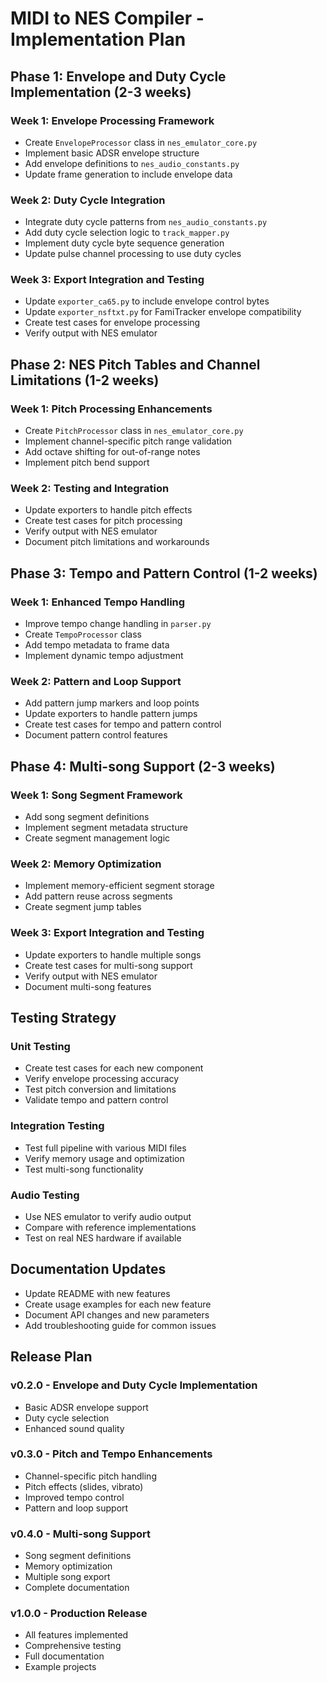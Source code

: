 # MIDI to NES Compiler - Implementation Plan

## Phase 1: Envelope and Duty Cycle Implementation (2-3 weeks)

### Week 1: Envelope Processing Framework
- Create `EnvelopeProcessor` class in `nes_emulator_core.py`
- Implement basic ADSR envelope structure
- Add envelope definitions to `nes_audio_constants.py`
- Update frame generation to include envelope data

### Week 2: Duty Cycle Integration
- Integrate duty cycle patterns from `nes_audio_constants.py`
- Add duty cycle selection logic to `track_mapper.py`
- Implement duty cycle byte sequence generation
- Update pulse channel processing to use duty cycles

### Week 3: Export Integration and Testing
- Update `exporter_ca65.py` to include envelope control bytes
- Update `exporter_nsftxt.py` for FamiTracker envelope compatibility
- Create test cases for envelope processing
- Verify output with NES emulator

## Phase 2: NES Pitch Tables and Channel Limitations (1-2 weeks)

### Week 1: Pitch Processing Enhancements
- Create `PitchProcessor` class in `nes_emulator_core.py`
- Implement channel-specific pitch range validation
- Add octave shifting for out-of-range notes
- Implement pitch bend support

### Week 2: Testing and Integration
- Update exporters to handle pitch effects
- Create test cases for pitch processing
- Verify output with NES emulator
- Document pitch limitations and workarounds

## Phase 3: Tempo and Pattern Control (1-2 weeks)

### Week 1: Enhanced Tempo Handling
- Improve tempo change handling in `parser.py`
- Create `TempoProcessor` class
- Add tempo metadata to frame data
- Implement dynamic tempo adjustment

### Week 2: Pattern and Loop Support
- Add pattern jump markers and loop points
- Update exporters to handle pattern jumps
- Create test cases for tempo and pattern control
- Document pattern control features

## Phase 4: Multi-song Support (2-3 weeks)

### Week 1: Song Segment Framework
- Add song segment definitions
- Implement segment metadata structure
- Create segment management logic

### Week 2: Memory Optimization
- Implement memory-efficient segment storage
- Add pattern reuse across segments
- Create segment jump tables

### Week 3: Export Integration and Testing
- Update exporters to handle multiple songs
- Create test cases for multi-song support
- Verify output with NES emulator
- Document multi-song features

## Testing Strategy

### Unit Testing
- Create test cases for each new component
- Verify envelope processing accuracy
- Test pitch conversion and limitations
- Validate tempo and pattern control

### Integration Testing
- Test full pipeline with various MIDI files
- Verify memory usage and optimization
- Test multi-song functionality

### Audio Testing
- Use NES emulator to verify audio output
- Compare with reference implementations
- Test on real NES hardware if available

## Documentation Updates

- Update README with new features
- Create usage examples for each new feature
- Document API changes and new parameters
- Add troubleshooting guide for common issues

## Release Plan

### v0.2.0 - Envelope and Duty Cycle Implementation
- Basic ADSR envelope support
- Duty cycle selection
- Enhanced sound quality

### v0.3.0 - Pitch and Tempo Enhancements
- Channel-specific pitch handling
- Pitch effects (slides, vibrato)
- Improved tempo control
- Pattern and loop support

### v0.4.0 - Multi-song Support
- Song segment definitions
- Memory optimization
- Multiple song export
- Complete documentation

### v1.0.0 - Production Release
- All features implemented
- Comprehensive testing
- Full documentation
- Example projects